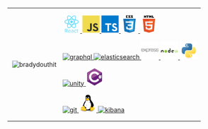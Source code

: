 <div align="center">
  <table>
    <tr>
      <td>
        <p>
          &nbsp;<img
            src="https://github-readme-stats.vercel.app/api?username=bradydouthit&show_icons=true&locale=en&count_private=true&theme=dark"
            alt="bradydouthit"
          />
        </p>
      </td>
      <td>
        <p>
          <a href="https://reactjs.org/" target="_blank" rel="noreferrer">
            <img
              src="https://raw.githubusercontent.com/devicons/devicon/master/icons/react/react-original-wordmark.svg"
              alt="react"
              width="40"
              height="40"
            />
          </a>
          <a
            href="https://developer.mozilla.org/en-US/docs/Web/JavaScript"
            target="_blank"
            rel="noreferrer"
          >
            <img
              src="https://raw.githubusercontent.com/devicons/devicon/master/icons/javascript/javascript-original.svg"
              alt="javascript"
              width="40"
              height="40"
            />
          </a>
          <a
            href="https://www.typescriptlang.org/"
            target="_blank"
            rel="noreferrer"
          >
            <img
              src="https://raw.githubusercontent.com/devicons/devicon/master/icons/typescript/typescript-original.svg"
              alt="typescript"
              width="40"
              height="40"
            />
          </a>
          <a
            href="https://www.w3schools.com/css/"
            target="_blank"
            rel="noreferrer"
          >
            <img
              src="https://raw.githubusercontent.com/devicons/devicon/master/icons/css3/css3-original-wordmark.svg"
              alt="css3"
              width="40"
              height="40"
            />
          </a>
          <a href="https://www.w3.org/html/" target="_blank" rel="noreferrer">
            <img
              src="https://raw.githubusercontent.com/devicons/devicon/master/icons/html5/html5-original-wordmark.svg"
              alt="html5"
              width="40"
              height="40"
            />
          </a>
          <br />
          <br />
          <a href="https://graphql.org" target="_blank" rel="noreferrer">
            <img
              src="https://www.vectorlogo.zone/logos/graphql/graphql-icon.svg"
              alt="graphql"
              width="40"
              height="40"
            />
          </a>
          <a href="https://www.elastic.co" target="_blank" rel="noreferrer">
            <img
              src="https://www.vectorlogo.zone/logos/elastic/elastic-icon.svg"
              alt="elasticsearch"
              width="40"
              height="40"
            />
          </a>
          <a href="https://expressjs.com" target="_blank" rel="noreferrer">
            <img
              src="https://raw.githubusercontent.com/devicons/devicon/master/icons/express/express-original-wordmark.svg"
              alt="express"
              width="40"
              height="40"
            />
          </a>
          <a href="https://nodejs.org" target="_blank" rel="noreferrer">
            <img
              src="https://raw.githubusercontent.com/devicons/devicon/master/icons/nodejs/nodejs-original-wordmark.svg"
              alt="nodejs"
              width="40"
              height="40"
            />
          </a>
          <a href="https://www.python.org" target="_blank" rel="noreferrer">
            <img
              src="https://raw.githubusercontent.com/devicons/devicon/master/icons/python/python-original.svg"
              alt="python"
              width="40"
              height="40"
            />
          </a>
          <br />
          <br />
          <a href="https://unity.com/" target="_blank" rel="noreferrer">
            <img
              src="https://www.vectorlogo.zone/logos/unity3d/unity3d-icon.svg"
              alt="unity"
              width="40"
              height="40"
            />
          </a>
          <a
            href="https://www.w3schools.com/cs/"
            target="_blank"
            rel="noreferrer"
          >
            <img
              src="https://raw.githubusercontent.com/devicons/devicon/master/icons/csharp/csharp-original.svg"
              alt="csharp"
              width="40"
              height="40"
            />
          </a>
          <br />
          <br />
          <a href="https://git-scm.com/" target="_blank" rel="noreferrer">
            <img
              src="https://www.vectorlogo.zone/logos/git-scm/git-scm-icon.svg"
              alt="git"
              width="40"
              height="40"
            />
          </a>
          <a href="https://www.linux.org/" target="_blank" rel="noreferrer">
            <img
              src="https://raw.githubusercontent.com/devicons/devicon/master/icons/linux/linux-original.svg"
              alt="linux"
              width="40"
              height="40"
            />
          </a>
          <a
            href="https://www.elastic.co/kibana"
            target="_blank"
            rel="noreferrer"
          >
            <img
              src="https://www.vectorlogo.zone/logos/elasticco_kibana/elasticco_kibana-icon.svg"
              alt="kibana"
              width="40"
              height="40"
            />
          </a>
        </p>
      </td>
    </tr>
  </table>
</div>
